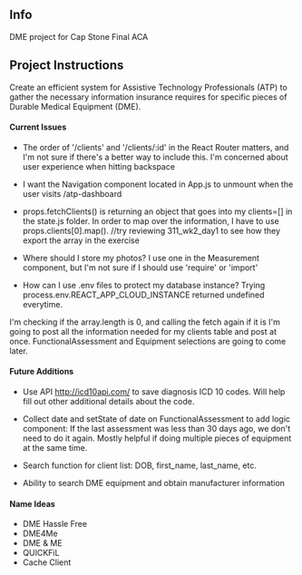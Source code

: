 ## Info

DME project for Cap Stone Final ACA

## Project Instructions

Create an efficient system for Assistive Technology Professionals (ATP) to gather the necessary information insurance requires for specific pieces of Durable Medical Equipment (DME). 

#### Current Issues

* The order of '/clients' and '/clients/:id' in the React Router matters, and I'm not sure if there's a better way to include this. I'm concerned about user experience when hitting backspace

* I want the Navigation component located in App.js to unmount when the user visits /atp-dashboard

* props.fetchClients() is returning an object that goes into my clients=[] in the state.js folder. In order to map over the information, I have to use props.clients[0].map(). //try reviewing 311_wk2_day1 to see how they export the array in the exercise

* Where should I store my photos? I use one in the Measurement component, but I'm not sure if I should use 'require' or 'import'

* How can I use .env files to protect my database instance? Trying process.env.REACT_APP_CLOUD_INSTANCE returned undefined everytime.

<!-- * I've tied the fetchClients() action 1-ClientType component. The problem is when the server restarts in development mode, the state.clients = [] again and there's no way to call the function again without going back to '/' and clicking the "Existing Client" paper. I need to figure out a better way to request the existing clients array and populate the array in state.  --> I'm checking if the array.length is 0, and calling the fetch again if it is

<!-- * Routing ('/new-client'): when should I start posting information to the database? --> I'm going to post all the information needed for my clients table and post at once. FunctionalAssessment and Equipment selections are going to come later.



#### Future Additions

* Use API http://icd10api.com/ to save diagnosis ICD 10 codes. Will help fill out other additional details about the code.

* Collect date and setState of date on FunctionalAssessment to add logic component: If the last assessment was less than 30 days ago, we don't need to do it again. Mostly helpful if doing multiple pieces of equipment at the same time.

* Search function for client list: DOB, first_name, last_name, etc. 

* Ability to search DME equipment and obtain manufacturer information

#### Name Ideas

* DME Hassle Free
* DME4Me
* DME & ME
* QUICKFiL
* Cache Client
